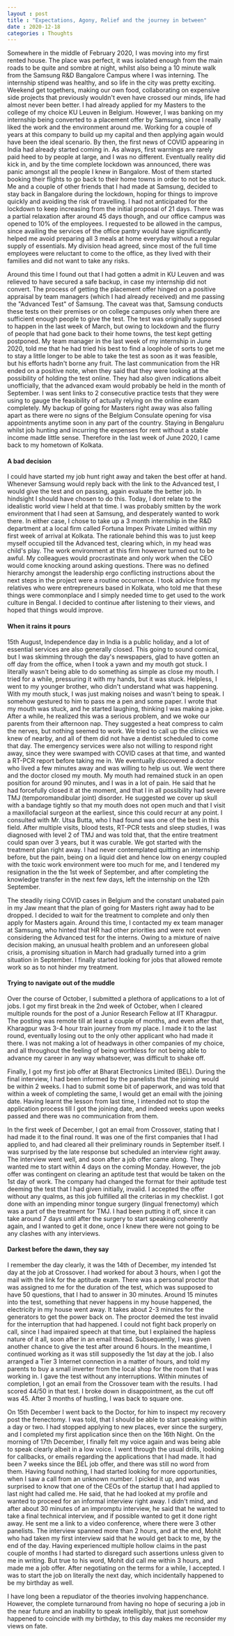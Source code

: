 ```yaml
---
layout : post
title : "Expectations, Agony, Relief and the journey in between"
date : 2020-12-18
categories : Thoughts
---
```


Somewhere in the middle of February 2020, I was moving into my first rented house. The place was perfect, it was isolated enough from the main roads to be quite and sombre at night, whilst also being a 10 minute walk from the Samsung R&D Bangalore Campus where I was interning. The internship stipend was healthy, and so life in the city was pretty exciting. Weekend get togethers, making our own food, collaborating on expensive side projects that previously wouldn't even have crossed our minds, life had almost never been better. I had already applied for my Masters to the college of my choice KU Leuven in Belgium. However, I was banking on my internship being converted to a placement offer by Samsung, since I really liked the work and the environment around me. Working for a couple of years at this company to build up my capital and then applying again would have been the ideal scenario. By then, the first news of COVID appearing in India had already started coming in. As always, first warnings are rarely paid heed to by people at large, and I was no different. Eventually reality did kick in, and by the time complete lockdown was announced, there was panic amongst all the people I knew in Bangalore. Most of them started booking their flights to go back to their home towns in order to not be stuck. Me and a couple of other friends that I had made at Samsung, decided to stay back in Bangalore during the lockdown, hoping for things to improve quickly and avoiding the risk of travelling. I had not anticipated for the lockdown to keep increasing from the initial proposal of 21 days. There was a partial relaxation after around 45 days though, and our office campus was opened to 10% of the employees. I requested to be allowed in the campus, since availing the services of the office pantry would have significantly helped me avoid preparing all 3 meals at home everyday without a regular supply of essentials. My division head agreed, since most of the full time employees were reluctant to come to the office, as they lived with their families and did not want to take any risks.   


Around this time I found out that I had gotten a admit in KU Leuven and was relieved to have secured a safe backup, in case my internship did not convert. The process of getting the placement offer hinged on a positive appraisal by team managers (which I had already received) and me passing the "Advanced Test" of Samsung. The caveat was that, Samsung conducts these tests on their premises or on college campuses only when there are sufficient enough people to give the test. The test was originally supposed to happen in the last week of March, but owing to lockdown and the flurry of people that had gone back to their home towns, the test kept getting postponed. My team manager in the last week of my internship in June 2020, told me that he had tried his best to find a loophole of sorts to get me to stay a little longer to be able to take the test as soon as it was feasible, but his efforts hadn't borne any fruit. The last communication from the HR ended on a positive note, when they said that they were looking at the possibility of holding the test online. They had also given indications albeit unofficially, that the advanced exam would probably be held in the month of September. I was sent links to 2 consecutive practice tests that they were using to gauge the feasibility of actually relying on the online exam completely. My backup of going for Masters right away was also falling apart as there were no signs of the Belgium Consulate opening for visa appointments anytime soon in any part of the country. Staying in Bengaluru whilst job hunting and incurring the expenses for rent without a stable income made little sense. Therefore in the last week of June 2020, I came back to my hometown of Kolkata. 


#### A bad decision

I could have started my job hunt right away and taken the best offer at hand. Whenever Samsung would reply back with the link to the Advanced test, I would give the test and on passing, again evaluate the better job. In hindsight I should have chosen to do this. Today, I dont relate to the idealistic world view I held at that time. I was probably smitten by the work environment that I had seen at Samsung, and desperately wanted to work there. In either case, I chose to take up a 3 month internship in the R&D department at a local firm called Fortuna Impex Private Limited within my first week of arrival at Kolkata. The rationale behind this was to just keep myself occupied till the Advanced test, clearing which, in my head was child's play. The work environment at this firm however turned out to be awful. My colleagues would procrastinate and only work when the CEO would come knocking around asking questions. There was no defined hierarchy amongst the leadership ergo conflicting instructions about the next steps in the project were a routine occurrence. I took advice from my relatives who were entrepreneurs based in Kolkata, who told me that these things were commonplace and I simply needed time to get used to the work culture in Bengal. I decided to continue after listening to their views, and hoped that things would improve.


#### When it rains it pours


15th August, Independence day in India is a public holiday, and a lot of essential services are also generally closed. This going to sound comical, but I was skimming through the day's newspapers, glad to have gotten an off day from the office, when I took a yawn and my mouth got stuck. I literally wasn't being able to do something as simple as close my mouth. I tried for a while, pressuring it with my hands, but it was stuck. Helpless, I went to my younger brother, who didn't understand what was happening. With my mouth stuck, I was just making noises and wasn't being to speak. I somehow gestured to him to pass me a pen and some paper. I wrote that my mouth was stuck, and he started laughing, thinking I was making a joke. After a while, he realized this was a serious problem, and we woke our parents from their afternoon nap. They suggested a heat compress to calm the nerves, but nothing seemed to work. We tried to call up the clinics we knew of nearby, and all of them did not have a dentist scheduled to come that day. The emergency services were also not willing to respond right away, since they were swamped with COVID cases at that time, and wanted a RT-PCR report before taking me in. We eventually discovered a doctor who lived a few minutes away and was willing to help us out. We went there and the doctor closed my mouth. My mouth had remained stuck in an open position for around 90 minutes, and I was in a lot of pain. He said that he had forcefully closed it at the moment, and that I in all possibility had severe TMJ (temporomandibular joint) disorder. He suggested we cover up skull with a bandage tightly so that my mouth does not open much and that I visit a maxillofacial surgeon at the earliest, since this could recurr at any point. I consulted with Mr. Utsa Butta, who I had found was one of the best in this field. After multiple visits, blood tests, RT-PCR tests and sleep studies, I was diagnosed with level 2 of TMJ and was told that, that the entire treatment could span over 3 years, but it was curable. We got started with the treatment plan right away. I had never contemplated quitting an internship before, but the pain, being on a liquid diet and hence low on energy coupled with the toxic work environment were too much for me, and I tendered my resignation in the the 1st week of September, and after completing the knowledge transfer in the next few days, left the internship on the 12th September.


The steadily rising COVID cases in Belgium and the constant unabated pain in my Jaw meant that the plan of going for Masters right away had to be dropped. I decided to wait for the treatment to complete and only then apply for Masters again. Around this time, I contacted my ex team manager at Samsung, who hinted that HR had other priorities and were not even considering the Advanced test for the interns. Owing to a mixture of naive decision making, an unusual health problem and an unforeseen global crisis, a promising situation in March had gradually turned into a grim situation in September. I finally started looking for jobs that allowed remote work so as to not hinder my treatment.


#### Trying to navigate out of the muddle


Over the course of October, I submitted a plethora of applications to a lot of jobs. I got my first break in the 2nd week of October, when I cleared multiple rounds for the post of a Junior Research Fellow at IIT Kharagpur. The posting was remote till at least a couple of months, and even after that, Kharagpur was 3-4 hour train journey from my place. I made it to the last round, eventually losing out to the only other applicant who had made it there. I was not making a lot of headways in other companies of my choice, and all throughout the feeling of being worthless for not being able to advance my career in any way whatsoever, was difficult to shake off.


Finally, I got my first job offer at Bharat Electronics Limited (BEL). During the final interview, I had been informed by the panelists that the joining would be within 2 weeks. I had to submit some bit of paperwork, and was told that within a week of completing the same, I would get an email with the joining date. Having learnt the lesson from last time, I intended not to stop the application process till I got the joining date, and indeed weeks upon weeks passed and there was no communication from them.


In the first week of December, I got an email from Crossover, stating that I had made it to the final round. It was one of the first companies that I had applied to, and had cleared all their preliminary rounds in September itself. I was surprised by the late response but scheduled an interview right away. The interview went well, and soon after a job offer came along. They wanted me to start within 4 days on the coming Monday. However, the job offer was contingent on clearing an aptitude test that would be taken on the 1st day of work. The company had changed the format for their aptitude test deeming the test that I had given initially, invalid. I accepted the offer without any qualms, as this job fulfilled all the criterias in my checklist. I got done with an impending minor tongue surgery (lingual frenectomy) which was a part of the treatment for TMJ. I had been putting it off, since it can take around 7 days until after the surgery to start speaking coherently again, and I wanted to get it done, once I knew there were not going to be any clashes with any interviews. 


#### Darkest before the dawn, they say

I remember the day clearly, it was the 14th of December, my intended 1st day at the job at Crossover. I had worked for about 3 hours, when I got the mail with the link for the aptitude exam. There was a personal proctor that was assigned to me for the duration of the test, which was supposed to have 50 questions, that I had to answer in 30 minutes. Around 15 minutes into the test, something that never happens in my house happened, the electricity in my house went away. It takes about 2-3 minutes for the generators to get the power back on. The proctor deemed the test invalid for the interruption that had happened. I could not fight back properly on call, since I had impaired speech at that time, but I explained the hapless nature of it all, soon after in an email thread. Subsequently, I was given another chance to give the test after around 6 hours. In the meantime, I continued working as it was still supposedly the 1st day at the job. I also  arranged a Tier 3 Internet connection in a matter of hours, and told my parents to buy a small inverter from the local shop for the room that I was working in. I gave the test without any interruptions. Within minutes of completion, I got an email from the Crossover team with the results. I had scored 44/50 in that test. I broke down in disappointment, as the cut off was 45. After 3 months of hustling, I was back to square one.


On 15th December I went back to the Doctor, for him to inspect my recovery post the frenectomy. I was told, that I should be able to start speaking within a day or two. I had stopped applying to new places, ever since the surgery, and I completed my first application since then on the 16th Night. On the morning of 17th December, I finally felt my voice again and was being able to speak clearly albeit in a low voice. I went through the usual drills, looking for callbacks, or emails regarding the applications that I had made. It had been 7 weeks since the BEL job offer, and there was still no word from them. Having found nothing, I had started looking for more opportunities, when I saw a call from an unknown number. I picked it up, and was surprised to know that one of the CEOs of the startup that I had applied to last night had called me. He said, that he had looked at my profile and wanted to proceed for an informal interview right away. I didn't mind, and after about 30 minutes of an impromptu interview, he said that he wanted to take a final technical interview, and if possible wanted to get it done right away. He sent me a link to a video conference, where there were 3 other panelists. The interview spanned more than 2 hours, and at the end, Mohit who had taken my first interview said that he would get back to me, by the end of the day. Having experienced multiple hollow claims in the past couple of months I had started to disregard such assertions unless given to me in writing. But true to his word, Mohit did call me within 3 hours, and made me a job offer. After negotiating on the terms for a while, I accepted. I was to start the job on literally the next day, which incidentally happened to be my birthday as well. 


I have long been a repudiator of the theories involving happenchance. However, the complete turnaround from having no hope of securing a job in the near future and an inability to speak intelligibly, that just somehow happened to coincide with my birthday, to this day makes me reconsider my views on fate. 